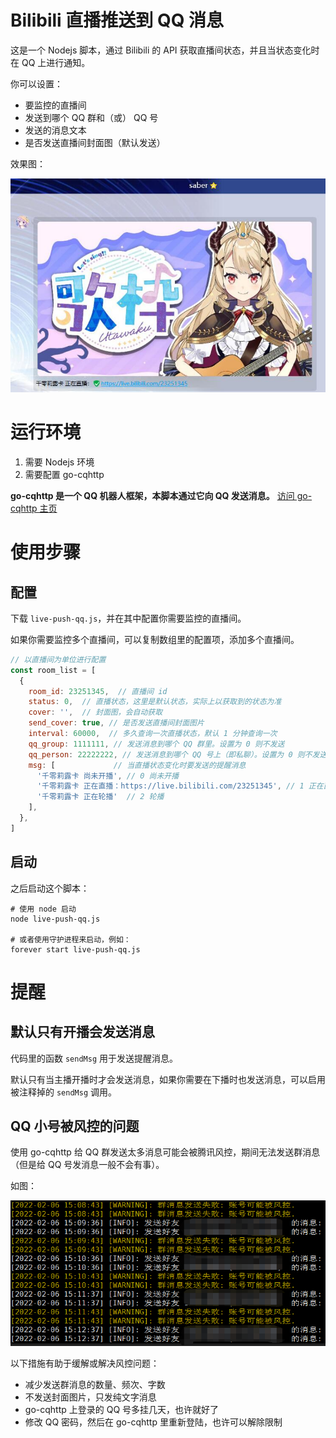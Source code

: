 # Bilibili 直播推送到 QQ 消息

这是一个 Nodejs 脚本，通过 Bilibili 的 API 获取直播间状态，并且当状态变化时在 QQ 上进行通知。

你可以设置：
- 要监控的直播间
- 发送到哪个 QQ 群和（或） QQ 号
- 发送的消息文本
- 是否发送直播间封面图（默认发送）

效果图：

![效果图](./screenshot-1.jpg)

# 运行环境

1. 需要 Nodejs 环境
2. 需要配置 go-cqhttp

**go-cqhttp 是一个 QQ 机器人框架，本脚本通过它向 QQ 发送消息。** [访问 go-cqhttp 主页](https://github.com/Mrs4s/go-cqhttp)

# 使用步骤

## 配置

下载 `live-push-qq.js`，并在其中配置你需要监控的直播间。

如果你需要监控多个直播间，可以复制数组里的配置项，添加多个直播间。

```js
// 以直播间为单位进行配置
const room_list = [
  {
    room_id: 23251345,  // 直播间 id
    status: 0,  // 直播状态，这里是默认状态，实际上以获取到的状态为准
    cover: '',  // 封面图，会自动获取
    send_cover: true, // 是否发送直播间封面图片
    interval: 60000,  // 多久查询一次直播状态，默认 1 分钟查询一次
    qq_group: 1111111, // 发送消息到哪个 QQ 群里。设置为 0 则不发送
    qq_person: 22222222, // 发送消息到哪个 QQ 号上（即私聊）。设置为 0 则不发送。如果需要发送，建议先加好友，不知道对陌生人能不能发送
    msg: [             // 当直播状态变化时要发送的提醒消息
      '千零莉露卡 尚未开播', // 0 尚未开播
      '千零莉露卡 正在直播：https://live.bilibili.com/23251345', // 1 正在直播
      '千零莉露卡 正在轮播'  // 2 轮播
    ],
  },
]
```

## 启动

之后启动这个脚本：

```shell
# 使用 node 启动
node live-push-qq.js

# 或者使用守护进程来启动，例如：
forever start live-push-qq.js
```

# 提醒

## 默认只有开播会发送消息

代码里的函数 `sendMsg` 用于发送提醒消息。

默认只有当主播开播时才会发送消息，如果你需要在下播时也发送消息，可以启用被注释掉的 `sendMsg` 调用。

## QQ 小号被风控的问题

使用 go-cqhttp 给 QQ 群发送太多消息可能会被腾讯风控，期间无法发送群消息（但是给 QQ 号发消息一般不会有事）。

如图：

![效果图](./screenshot-2.png)

以下措施有助于缓解或解决风控问题：

- 减少发送群消息的数量、频次、字数
- 不发送封面图片，只发纯文字消息
- go-cqhttp 上登录的 QQ 号多挂几天，也许就好了
- 修改 QQ 密码，然后在 go-cqhttp 里重新登陆，也许可以解除限制
